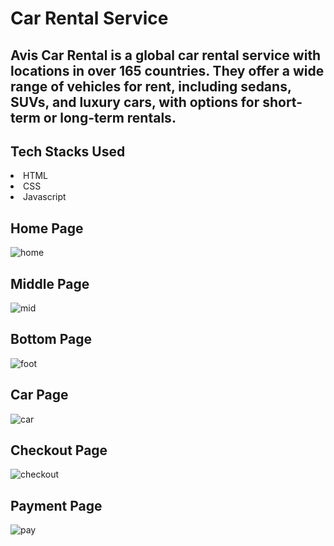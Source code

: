 # Car Rental Service

## Avis Car Rental is a global car rental service with locations in over 165 countries. They offer a wide range of vehicles for rent, including sedans, SUVs, and luxury cars, with options for short-term or long-term rentals.

<h2>Tech Stacks Used</h2>
<li>HTML</li>
<li>CSS</li>
<li>Javascript</li>



## Home Page

![home](https://github.com/omkar231098/Car-Rental-Service/assets/109202596/c125f566-4860-4bac-9f49-f8ec483cb827)


## Middle Page

![mid](https://github.com/omkar231098/Car-Rental-Service/assets/109202596/c6091bc2-e886-4649-ac5c-5fafda4a2e0a)


## Bottom Page


![foot](https://github.com/omkar231098/Car-Rental-Service/assets/109202596/463c040d-e6da-4922-807a-a1371e2c47d2)



## Car Page

![car](https://github.com/omkar231098/Car-Rental-Service/assets/109202596/9a859ed9-b92b-475d-95ac-87d03a45c83d)

## Checkout Page


![checkout](https://github.com/omkar231098/Car-Rental-Service/assets/109202596/3ba6561a-74fc-456b-a1b4-525411920776)


## Payment Page


![pay](https://github.com/omkar231098/Car-Rental-Service/assets/109202596/e3e82fc2-f6f2-4b2e-a2d8-9a8b394e8f7b)


